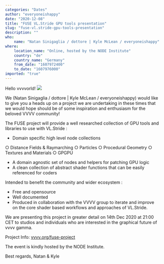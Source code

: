 ```yaml
---
categories: "Dates"
author: "everyoneishappy"
date: "2020-12-08"
title: "FUSE VL.Stride GPU tools presentation"
slug: "fuse-vl.stride-gpu-tools-presentation"
description: ""
who: 
    name: "Natan Sinigaglia / dottore | Kyle McLean / everyoneishappy"
where: 
    location_name: "Online, hosted by the NODE Institute"
    country: "de"
    country_name: "Germany"
    from_date: "1607972400"
    to_date: "1607976000"
imported: "true"
---
```



Hello vvvvorld!
![](FUSE_BAM.png) 


We (Natan Sinigaglia / dottore | Kyle McLean / everyoneishappy) would like to give you a heads up on a project we are undertaking in these times that we would hope should be of some inspiration and enthusiasm for the beloved VVVV community! 

The FUSE project will provide a well researched collection of GPU tools and libraries to use with VL.Stride :
* Domain specific high level node collections 

 ○ Distance Fields & Raymarching
 ○ Particles
 ○ Procedural Geometry
 ○ Textures and Materials
 ○ GPGPU

* A domain agnostic set of nodes and helpers for patching GPU logic
* A clean collection of abstract shader functions that can be easily referenced for coders

Intended to benefit the community and wider ecosystem :
* Free and opensource
* Well documented
* Produced in collaboration with the VVVV group to iterate and improve on the core shader based workflows and approaches of VL.Stride.

We are presenting this project in greater detail on 14th Dec 2020 at 21:00 CET to studios and individuals who are interested in the graphical future of vvvv gamma. 

Project Info: [vvvv.org/fuse-project](https://discourse.vvvv.org/t/fuse-project/19000)

The event is kindly hosted by the NODE Institute.
[](https://thenodeinstitute.org/event/the-fuse-project/)

Best regards,
Natan & Kyle
